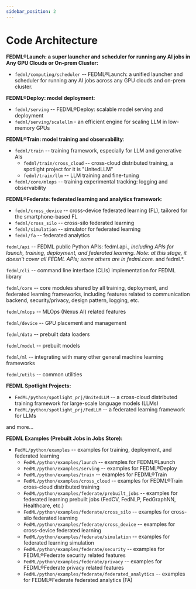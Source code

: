 ```yaml
---
sidebar_position: 2
---
```


# Code Architecture

**FEDML®Launch: a super launcher and scheduler for running any AI jobs in Any GPU Clouds or On-prem Cluster:**

- `fedml/computing/scheduler` -- FEDML®Launch: a unified launcher and scheduler for running any AI jobs across any GPU clouds and on-prem cluster.

**FEDML®Deploy: model deployment**:

- `fedml/serving` -- FEDML®Deploy: scalable model serving and deployment
- `fedml/serving/scalellm` - an efficient engine for scaling LLM in low-memory GPUs

**FEDML®Train: model training and observability**:

- `fedml/train` -- training framework, especially for LLM and generative AIs
  - `fedml/train/cross_cloud` -- cross-cloud distributed training, a spotlight project for it is "UnitedLLM"
  - `fedml/train/llm` -- LLM training and fine-tuning
- `fedml/core/mlops` -- training experimental tracking: logging and observability

**FEDML®Federate: federated learning and analytics framework**:

- `fedml/cross_device` -- cross-device federated learning (FL), tailored for the smartphone-based FL
- `fedml/cross_silo` -- cross-silo federated learning
- `fedml/simulation` -- simulator for federated learning
- `fedml/fa` -- federated analytics

`fedml/api` -- FEDML public Python APIs: fedml.api._, including APIs for launch, training, deployment, and federated learning. Note: at this stage, it doesn't cover all FEDML APIs; some others are in fedml.core._ and fedml.\*.

`fedml/cli` -- command line interface (CLIs) implementation for FEDML library

`fedml/core` -- core modules shared by all training, deployment, and federated learning frameworks, including features related to communication backend, security/privacy, design pattern, logging, etc.

`fedml/mlops` -- MLOps (Nexus AI) related features

`fedml/device` -- GPU placement and management

`fedml/data` -- prebuilt data loaders

`fedml/model` -- prebuilt models

`fedml/ml` -- integrating with many other general machine learning frameworks

`fedml/utils` -- common utilities

**FEDML Spotlight Projects:**

- `FedML/python/spotlight_prj/UnitedLLM` -- a cross-cloud distributed training framework for large-scale language models (LLMs)
- `FedML/python/spotlight_prj/FedLLM` -- a federated learning framework for LLMs

and more...

**FEDML Examples (Prebuilt Jobs in Jobs Store):**

- `FedML/python/examples` -- examples for training, deployment, and federated learning
  - `FedML/python/examples/launch` -- examples for FEDML®Launch
  - `FedML/python/examples/serving` -- examples for FEDML®Deploy
  - `FedML/python/examples/train` -- examples for FEDML®Train
  - `FedML/python/examples/cross_cloud` -- examples for FEDML®Train cross-cloud distributed training
  - `FedML/python/examples/federate/prebuilt_jobs` -- examples for federated learning prebuilt jobs (FedCV, FedNLP, FedGraphNN, Healthcare, etc.)
  - `FedML/python/examples/federate/cross_silo` -- examples for cross-silo federated learning
  - `FedML/python/examples/federate/cross_device` -- examples for cross-device federated learning
  - `FedML/python/examples/federate/simulation` -- examples for federated learning simulation
  - `FedML/python/examples/federate/security` -- examples for FEDML®Federate security related features
  - `FedML/python/examples/federate/privacy` -- examples for FEDML®Federate privacy related features
  - `FedML/python/examples/federate/federated_analytics` -- examples for FEDML®Federate federated analytics (FA)
